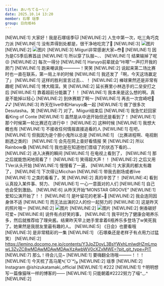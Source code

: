 ```yaml
---
title: あいちてるー\♡/
date: 2025.10.14 13:20
member: 石塚 瑶季
group: 日向坂46
---
```


[NEWLINE:1]
大家好！我是石塚瑶季🐱
[NEWLINE:2]
人生中第一次，吃三角巧克力派
[NEWLINE:1]
没有弄得到处都是，很干净地吃完了🍫
[NEWLINE:3]
![图片](https://cdn.hinatazaka46.com/files/14/diary/official/member/moblog/202510/mobiTx0eQ.jpg)
[NEWLINE:2]
![图片](https://cdn.hinatazaka46.com/files/14/diary/official/member/moblog/202510/mob5VyOef.jpg)
[NEWLINE:3]
Miiguri非常感谢大家~😳🧡
[NEWLINE:1]
因为是CS季后赛首战
[NEWLINE:1]
所以穿了队服~、、
[NEWLINE:1]
结果输掉了呢😣
[NEWLINE:2]
每次一得分
[NEWLINE:1]
Haruyo前辈就会“咔嚓”一声打开我的房门
[NEWLINE:1]
跑来嘲讽我————！笑笑
[NEWLINE:2]
说起来第二场比赛时也一直在联系，第一局上半的时候
[NEWLINE:1]
我还发了「啊，今天这场赢定了」
[NEWLINE:1]
这样的胜利宣言过去、、！
[NEWLINE:2]
棒球果然还是非常有趣呢
[NEWLINE:1]
博大精深。笑
[NEWLINE:2]
延长赛里小林选手的二垒安打之后
[NEWLINE:1]
靠着超前分能赢了！！
[NEWLINE:1]
我本来是这么想的啊。真是不能掉以轻心
[NEWLINE:2]
到休赛期了啊〜
[NEWLINE:1]
再去一次宫崎吧🥭♪♪
[NEWLINE:3]
昨天在live中和Haruyo桑一起
[NEWLINE:1]
做了很多次Desutasha。笑
[NEWLINE:7]
对了。Miiguri结束后
[NEWLINE:1]
我急忙赶回家看King of Conte
[NEWLINE:1]
虽然是从中途开始但还是看到了！
[NEWLINE:1]
那个时候第一轮比赛还在进行中！
[NEWLINE:2]
这种时候
[NEWLINE:1]
我想大概也有
[NEWLINE:1]
不接收任何情报直接追看的人
[NEWLINE:1]
在吧，
[NEWLINE:1]
但我因为是个胆小鬼所以总是
[NEWLINE:1]
（比赛进程啊、电视剧剧透之类的）
[NEWLINE:1]
会先在网上查好看情报 笑
[NEWLINE:2]
所以Rainbow桑
[NEWLINE:1]
我也是在知道他们晋级了的状态下看的、、
[NEWLINE:2]
进入决赛的瞬间
[NEWLINE:1]
在电视上看到了，
[NEWLINE:1]
那之后就能悠闲地观看了！
[NEWLINE:1]
笑得超大声！！
[NEWLINE:2]
之后又用TVer从头开始
[NEWLINE:1]
慢慢看了一遍，
[NEWLINE:1]
大家真的都太有趣了，
[NEWLINE:1]
下次得让Micchan
[NEWLINE:1]
带我去剧场或者live
[NEWLINE:1]
之类的看看了。笑
[NEWLINE:2]
真的辛苦了！
[NEWLINE:4]
看到认真投入某件事、努力、
[NEWLINE:1]
一心一意面对的人们
[NEWLINE:1]
自己也会受到激励。
[NEWLINE:6]
从昨天开始“MONSTAR GROOVE”
[NEWLINE:1]
爱知公演开始了！！
[NEWLINE:1]
是叶留花的老家~🌱
[NEWLINE:2]
我会连同因身体不适
[NEWLINE:1]
而无法出演的2人的份一起努力的
[NEWLINE:3]
这是昨天的照片哦ー
[NEWLINE:2]
![图片](https://cdn.hinatazaka46.com/files/14/diary/official/member/moblog/202510/mobXUvDkn.jpg)
[NEWLINE:2]
![图片](https://cdn.hinatazaka46.com/files/14/diary/official/member/moblog/202510/mobN4O1Ih.jpg)
[NEWLINE:2]
俐香碳好可爱~
[NEWLINE:8]
说件有点好笑的事，
[NEWLINE:1]
我平时为了健康会喝养乐多，然后就推荐给了理央酱。结果昨天早上她手里拿着6瓶养乐多登场了w笑死我了。她果然是我朋友里最有趣的人。
[NEWLINE:5]
《日会》也要看哦
[NEWLINE:3]
是非常精彩的一集
[NEWLINE:1]
（石塚桑还是老样子有点用力过猛 笑）
[NEWLINE:2]
https://lemino.docomo.ne.jp/contents/Y3JpZDovL3BsYWxhLmlwdHZmLmpwL3ZvZC8wMDAwMDAwMDAwXzAwbWV0cXZxMWE=?pit_git_type=PIT
[NEWLINE:7]
那么！待会儿见~
[NEWLINE:1]
要嗨翻全场哦———！！！
[NEWLINE:1]
今天梳了高马尾٩(ˊᗜˋ*)و
[NEWLINE:2]
瑶季
[NEWLINE:2]
Instagram @ishizukatamaki_official
[NEWLINE:1]
#222
[NEWLINE:1]
↑明明想写一篇像猫咪一样的博客的——
[NEWLINE:1]
只能朝着#2222努力了喵^._.^
[NEWLINE:2]